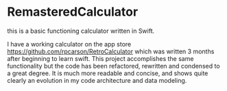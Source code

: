# RemasteredCalculator

this is a basic functioning calculator written in Swift. 

I have a working calculator on the app store https://github.com/rpcarson/RetroCalculator which was written 3 months after beginning to learn swift. This project accomplishes the same functionality but the code has been refactored, rewritten and condensed to a great degree. It is much more readable and concise, and shows quite clearly an evolution in my code architecture and data modeling. 
